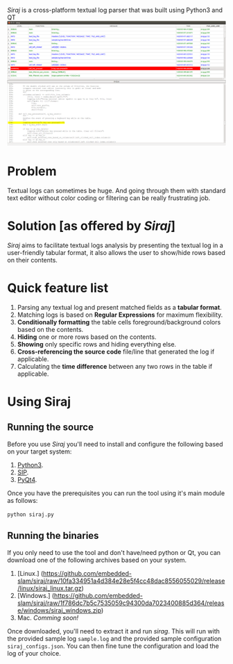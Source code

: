 *Siraj* is a cross-platform textual log parser that was built using Python3 and QT
![Siraj GUI](siraj_screenshot.png "Siraj") 

# Problem
Textual logs can sometimes be huge. And going through them with standard text 
editor without color coding or filtering can be really frustrating job.

# Solution [as offered by *Siraj*]
*Siraj*  aims to facilitate textual logs analysis by presenting the textual
log in a user-friendly tabular format, it also allows the user to show/hide rows 
based on their contents.

# Quick feature list
1.  Parsing any textual log and present matched fields as a **tabular format**.
2.  Matching logs is based on **Regular Expressions** for maximum flexibility.
2.  **Conditionally formatting** the table cells foreground/background colors based on the contents.
3.	**Hiding** one or more rows based on the contents.
4.	**Showing** only specific rows and hiding everything else.
5.  **Cross-referencing the source code** file/line that generated the log if applicable.
6.	Calculating the **time difference** between any two rows in the table if applicable.

# Using Siraj
## Running the source

Before you use *Siraj* you'll need to install and configure the following based
on your target system:

1.  [Python3](https://www.python.org/downloads/). 
2.  [SIP](http://www.riverbankcomputing.com/software/sip/download).
3.  [PyQt4](http://www.riverbankcomputing.com/software/pyqt/download).

Once you have the prerequisites you can run the tool using it's main module as
follows:

`python siraj.py` 

## Running the binaries
If you only need to use the tool and don't have/need python or Qt, you can 
download one of the following archives based on your system. 

1.	[Linux.]  	(https://github.com/embedded-slam/siraj/raw/10fa334951a4d384e28e5f4cc48dac8556055029/release/linux/siraj_linux.tar.gz)
2. 	[Windows.]	(https://github.com/embedded-slam/siraj/raw/1f786dc7b5c7535059c94300da7023400885d364/release/windows/siraj_windows.zip) 
3.	Mac.  _Comming soon!_  

Once downloaded, you'll need to extract it and run *sirag*. This will run with 
the provided sample log `sample.log` and the provided sample configuration 
`siraj_configs.json`. You can then fine tune the configuration and load the 
log of your choice.
